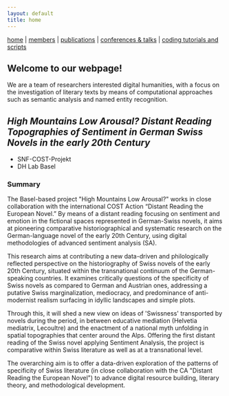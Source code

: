 ```yaml
---
layout: default
title: home
---
```


[home](index.md) | [members](members.md) | [publications](publications.md) | [conferences & talks](conf_talks.md) | [coding tutorials and scripts](https://github.com/mountain-sentiment/mountain-sentiment.github.io/tree/master/code_and_scripts)

## Welcome to our webpage!

We are a team of researchers interested digital humanities, with a focus on the investigation of literary texts by means of computational approaches such as semantic analysis and named entity recognition.

## _High Mountains Low Arousal? Distant Reading Topographies of Sentiment in German Swiss Novels in the early 20th Century_

- SNF-COST-Projekt
- DH Lab Basel

### Summary

The Basel-based project "High Mountains Low Arousal?" works in close collaboration with the international COST Action “Distant Reading the European Novel.” By means of a distant reading focusing on sentiment and emotion in the fictional spaces represented in German-Swiss novels, it aims at pioneering comparative historiographical and systematic research on the German-language novel of the early 20th Century, using digital methodologies of advanced sentiment analysis (SA).

This research aims at contributing a new data-driven and philologically reflected perspective on the historiography of Swiss novels of the early 20th Century, situated within the transnational continuum of the German-speaking countries. It examines critically questions of the specificity of Swiss novels as compared to German and Austrian ones, addressing a putative Swiss marginalization, mediocracy, and predominance of anti-modernist realism surfacing in idyllic landscapes and simple plots.

Through this, it will shed a new view on ideas of 'Swissness' transported by novels during the period, in between educative mediation (Helvetia mediatrix, Lecoultre) and the enactment of a national myth unfolding in spatial topographies that center around the Alps. Offering the first distant reading of the Swiss novel applying Sentiment Analysis, the project is comparative within Swiss literature as well as at a transnational level. 

The overarching aim is to offer a data-driven exploration of the patterns of specificity of Swiss literature (in close collaboration with the CA "Distant Reading the European Novel") to advance digital resource building, literary theory, and methodological development.
